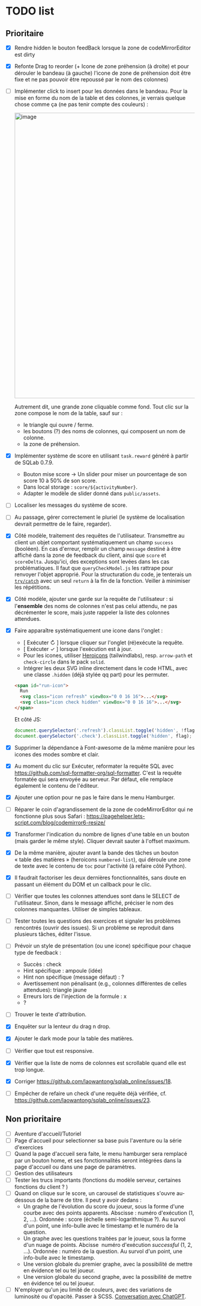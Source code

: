 # TODO list

## Prioritaire

- [x] Rendre hidden le bouton feedBack lorsque la zone de codeMirrorEditor est dirty
- [x] Refonte Drag to reorder (+ Icone de zone préhension (à droite) et pour dérouler le bandeau (à gauche) l'icone de zone de préhension doit être fixe et ne pas pouvoir être repoussé par le nom des colonnes)

- [ ] Implémenter click to insert pour les données dans le bandeau.
  Pour la mise en forme du nom de la table et des colonnes, je verrais quelque chose comme ça (ne pas tenir compte des couleurs) :

    <img width="758" alt="image" src="https://github.com/user-attachments/assets/119c2e40-e8eb-4f7f-a50f-98663965b790" />

  Autrement dit, une grande zone cliquable comme fond. Tout clic sur la zone compose le nom de la table, sauf sur :
  - le triangle qui ouvre / ferme.
  - les boutons (?) des noms de colonnes, qui composent un nom de colonne.
  - la zone de préhension.

- [x] Implémenter système de score en utilisant `task.reward` généré à partir de SQLab 0.7.9.
    - Bouton mise score -> Un slider pour miser un pourcentage de son score 10 à 50% de son score. 
    - Dans local storage : `score/${activityNumber}`.
    - Adapter le modèle de slider donné dans `public/assets`.
- [ ] Localiser les messages du système de score.
- [ ] Au passage, gérer correctement le pluriel (le système de localisation devrait permettre de le faire, regarder).
- [x] Côté modèle, traitement des requêtes de l'utilisateur. Transmettre au client un objet comportant systématiquement un champ `success` (booléen). En cas d'erreur, remplir un champ `message` destiné à être affiché dans la zone de feedback du client, ainsi que `score` et `scoreDelta`. Jusqu'ici, des exceptions sont levées dans les cas problématiques. Il faut que `queryCheckModel.js` les rattrape pour renvoyer l'objet approprié. Pour la structuration du code, je tenterais un [`try/catch`](https://stackoverflow.com/questions/33781818/multiple-catch-in-javascript) avec un seul `return` à la fin de la fonction. Veiller à minimiser les répétitions.
- [x] Côté modèle, ajouter une garde sur la requête de l'utilisateur : si l'**ensemble** des noms de colonnes n'est pas celui attendu, ne pas décrémenter le score, mais juste rappeler la liste des colonnes attendues.
- [x] Faire apparaître systématiquement une icone dans l'onglet :
  - [ Exécuter ↻ ] lorsque cliquer sur l'onglet (ré)exécute la requête.
  - [ Exécuter ✓ ] lorsque l'exécution est à jour.
  - Pour les icones, utiliser [Heroicons](https://heroicons.com) (tailwindlabs), resp. `arrow-path` et `check-circle` dans le pack `solid`.
  - Intégrer les deux SVG inline directement dans le code HTML, avec une classe `.hidden` (déjà stylée qq part) pour les permuter.
  ```html
  <span id="run-icon">
    Run
    <svg class="icon refresh" viewBox="0 0 16 16">...</svg>
    <svg class="icon check hidden" viewBox="0 0 16 16">...</svg>
  </span>
  ```
  Et côté JS:
  ```javascript
  document.querySelector('.refresh').classList.toggle('hidden', !flag);
  document.querySelector('.check').classList.toggle('hidden', flag);
  ```
- [x] Supprimer la dépendance à Font-awesome de la même manière pour les icones des modes sombre et clair.
- [x] Au moment du clic sur Exécuter, reformater la requête SQL avec https://github.com/sql-formatter-org/sql-formatter. C'est la requête formatée qui sera envoyée au serveur. Par défaut, elle remplace également le contenu de l'éditeur.
- [x] Ajouter une option pour ne pas le faire dans le menu Hamburger.
- [ ] Réparer le coin d'agrandissement de la zone de codeMirrorEditor qui ne fonctionne plus sous Safari : https://pagehelper.lets-script.com/blog/codemirror6-resize/
- [x] Transformer l'indication du nombre de lignes d'une table en un bouton (mais garder le même style). Cliquer devrait sauter à l'offset maximum.
- [x] De la même manière, ajouter avant la bande des tâches un bouton « table des matières » (heroicons `numbered-list`), qui déroule une zone de texte avec le contenu de `toc` pour l'activité (à refaire côté Python).
- [x] Il faudrait factoriser les deux dernières fonctionnalités, sans doute en passant un élément du DOM et un callback pour le clic.
- [ ] Vérifier que toutes les colonnes attendues sont dans le SELECT de l'utilisateur. Sinon, dans le message affiché, préciser le nom des colonnes manquantes. Utiliser de simples tableaux.
- [ ] Tester toutes les questions des exercices et signaler les problèmes rencontrés (ouvrir des issues). Si un problème se reproduit dans plusieurs tâches, éditer l'issue.
- [ ] Prévoir un style de présentation (ou une icone) spécifique pour chaque type de feedback :
    - Succès : check
    - Hint spécifique : ampoule (idée)
    - Hint non spécifique (message défaut) : ?
    - Avertissement non pénalisant (e.g., colonnes différentes de celles attendues): triangle jaune
    - Erreurs lors de l'injection de la formule : x
    - ?
- [ ] Trouver le texte d'attribution.
- [x] Enquêter sur la lenteur du drag n drop.
- [x] Ajouter le dark mode pour la table des matières.
- [ ] Vérifier que tout est responsive.
- [x] Vérifier que la liste de noms de colonnes est scrollable quand elle est trop longue.
- [x] Corriger https://github.com/laowantong/sqlab_online/issues/18.
- [ ] Empêcher de refaire un check d'une requête déjà vérifiée, cf. https://github.com/laowantong/sqlab_online/issues/23.

## Non prioritaire

- [ ] Aventure d'accueil/Tutoriel
- [ ] Page d'accueil pour selectionner sa base puis l'aventure ou la série d'exercices
- [ ] Quand la page d'accueil sera faite, le menu hamburger sera remplacé par un bouton home, et ses fonctionnalités seront intégrées dans la page d'accueil ou dans une page de paramètres.
- [ ] Gestion des utilisateurs
- [ ] Tester les trucs importants (fonctions du modèle serveur, certaines fonctions du client ?  )
- [ ] Quand on clique sur le score, un carousel de statistiques s'ouvre au-dessous de la barre de titre. Il peut y avoir dedans :
  - Un graphe de l'évolution du score du joueur, sous la forme d'une courbe avec des points apparents. Abscisse : numéro d'exécution (1, 2, ...). Ordonnée : score (échelle semi-logarithmique ?). Au survol d'un point, une info-bulle avec le timestamp et le numéro de la question.
  - Un graphe avec les questions traitées par le joueur, sous la forme d'un nuage de points. Abcisse  numéro d'exécution _successful_ (1, 2, ...). Ordonnée : numéro de la question. Au survol d'un point, une info-bulle avec le timestamp.
  - Une version globale du premier graphe, avec la possibilité de mettre en évidence tel ou tel joueur.
  - Une version globale du second graphe, avec la possibilité de mettre en évidence tel ou tel joueur.
- [ ] N'employer qu'un jeu limité de couleurs, avec des variations de luminosité ou d'opacité. Passer à SCSS. [Conversation avec ChatGPT](https://chatgpt.com/share/6837375e-6c4c-800e-a710-9d53620ae2c6).
